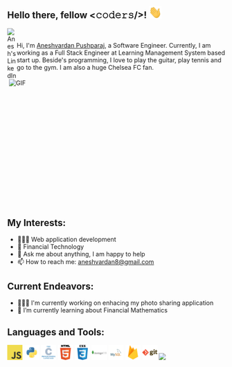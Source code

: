 
<h2> Hello there, fellow <𝚌𝚘𝚍𝚎𝚛𝚜/>! <img src="https://raw.githubusercontent.com/ABSphreak/ABSphreak/master/gifs/Hi.gif" width="30px"></h2>
<a href="https://www.linkedin.com/in/aneshvardan-pushparaj/">
  <img align="left" alt="Anesh's LinkedIn" width="22px" src="https://cdn.jsdelivr.net/npm/simple-icons@v3/icons/linkedin.svg" />
</a>



<br />

Hi, I'm [Aneshvardan Pushparaj](https://www.linkedin.com/in/aneshvardan-pushparaj/), a Software Engineer. Currently, I am working as a Full Stack Engineer at Learning Management System based start up. Beside's programming, I love to play the guitar, play tennis and go to the gym. I am also a huge Chelsea FC fan. 

  <img align="right" alt="GIF" src="https://github.com/abhisheknaiidu/abhisheknaiidu/blob/master/code.gif?raw=true" width="500" height="320" />


## My Interests:

- 👨🏽‍💻 Web application development
- 🌱 Financial Technology 
- 💬 Ask me about anything, I am happy to help
- 📫 How to reach me: aneshvardan8@gmail.com

## Current Endeavors:

- 👨🏽‍💻 I'm currently working on enhacing my photo sharing application
- 🌱 I’m currently learning about Financial Mathematics


## Languages and Tools:  

<code><img height="35" src="https://raw.githubusercontent.com/github/explore/80688e429a7d4ef2fca1e82350fe8e3517d3494d/topics/javascript/javascript.png"></code>
<code><img height="35" src="https://raw.githubusercontent.com/github/explore/80688e429a7d4ef2fca1e82350fe8e3517d3494d/topics/python/python.png"></code>
<code><img height="35" src="https://raw.githubusercontent.com/github/explore/80688e429a7d4ef2fca1e82350fe8e3517d3494d/topics/c/c.png"></code>
<code><img height="35" src="https://raw.githubusercontent.com/github/explore/80688e429a7d4ef2fca1e82350fe8e3517d3494d/topics/html/html.png"></code>
<code><img height="35" src="https://raw.githubusercontent.com/github/explore/80688e429a7d4ef2fca1e82350fe8e3517d3494d/topics/css/css.png"></code>
<code><img height="35" src="https://raw.githubusercontent.com/github/explore/80688e429a7d4ef2fca1e82350fe8e3517d3494d/topics/mongodb/mongodb.png"></code>
<code><img height="35" src="https://raw.githubusercontent.com/github/explore/80688e429a7d4ef2fca1e82350fe8e3517d3494d/topics/mysql/mysql.png"></code>
<code><img height="35" src="https://raw.githubusercontent.com/github/explore/80688e429a7d4ef2fca1e82350fe8e3517d3494d/topics/firebase/firebase.png"></code>
<code><img height="35" src="https://raw.githubusercontent.com/github/explore/80688e429a7d4ef2fca1e82350fe8e3517d3494d/topics/git/git.png"></code>
<code><img height="35" src="https://www.google.com/url?sa=i&url=https%3A%2F%2Fcommons.wikimedia.org%2Fwiki%2FFile%3ATypescript_logo_2020.svg&psig=AOvVaw16xp9ePO93lk8-ps69EXiF&ust=1617869603093000&source=images&cd=vfe&ved=0CAIQjRxqFwoTCKCS74nY6-8CFQAAAAAdAAAAABAI"></code>
